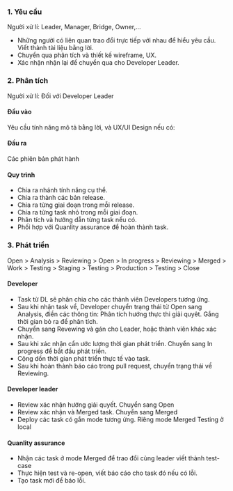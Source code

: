 
### 1. Yêu cầu

Người xử lí: Leader, Manager, Bridge, Owner,...

- Những người có liên quan trao đổi trực tiếp với nhau để hiểu yêu cầu. Viết thành tài liệu bằng lời.
- Chuyển qua phân tích và thiết kế wireframe, UX.
- Xác nhận nhận lại để chuyển qua cho Developer Leader.

### 2. Phân tích

Người xử lí: Đối với Developer Leader

#### Đầu vào

Yêu cầu tính năng mô tả bằng lời, và UX/UI Design nếu có:

#### Đầu ra

Các phiên bản phát hành

#### Quy trình

- Chia ra nhánh tính năng cụ thể.
- Chia ra thành các bản release.
- Chia ra từng giai đoạn trong mỗi release.
- Chia ra từng task nhỏ trong mỗi giai đoạn.
- Phân tích và hướng dẫn từng task nếu có.
- Phối hợp với Quanlity assurance để hoàn thành task.

### 3. Phát triển

Open > Analysis > Reviewing > Open > In progress > Reviewing > Merged > Work > Testing > Staging > Testing > Production > Testing > Close

#### Developer

- Task từ DL sẽ phân chia cho các thành viên Developers tương ứng.
- Sau khi nhận task về, Developer chuyển trạng thái từ Open sang Analysis, điền các thông tin: Phân tích hướng thực thi giải quyêt. Gắng thời gian bỏ ra để phân tích.
- Chuyển sang Revewing và gán cho Leader, hoặc thành viên khác xác nhận.
- Sau khi xác nhận cần ước lượng thời gian phát triển. Chuyển sang In progress để bắt đầu phát triển.
- Cộng dồn thời gian phát triển thực tế vào task.
- Sau khi hoàn thành báo cáo trong pull request, chuyển trạng thái về Reviewing.

#### Developer leader

- Review xác nhận hướng giải quyết. Chuyển sang Open
- Review xác nhận và Merged task. Chuyển sang Merged
- Deploy các task có gắn mode tương ứng. Riêng mode Merged Testing ở local

#### Quanlity assurance

- Nhận các task ở mode Merged để trao đổi cùng leader viết thành test-case
- Thực hiện test và re-open, viết báo cáo cho task đó nếu có lỗi.
- Tạo task mới để báo lỗi.
